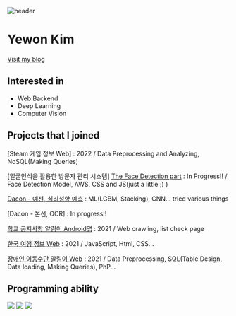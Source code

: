 ![header](https://capsule-render.vercel.app/api?type=rounded&color=gradient&text=%20@yewon918%20&height=150&fontSize=70&)
# Yewon Kim
[Visit my blog](https://yewon918.tistory.com/)


## Interested in
- Web Backend
- Deep Learning
- Computer Vision


## Projects that I joined
[Steam 게임 정보 Web]
: 2022 / Data Preprocessing and Analyzing, NoSQL(Making Queries)

[얼굴인식을 활용한 방문자 관리 시스템]
[The Face Detection part](https://github.com/yewon918/VisitorManagement_ML)
: In Progress!! / Face Detection Model, AWS, CSS and JS(just a little ;) )

[Dacon - 예선, 심리성향 예측](https://dacon.io/competitions/official/235902/codeshare/6209?page=1&dtype=recent)
: ML(LGBM, Stacking), CNN... tried various things

[Dacon - 본선, OCR]
: In progress!!

[학교 공지사항 알림이 Android앱](https://github.com/yewon918/gitSWdeptApp.git)
: 2021 / Web crawling, list check page

[한국 여행 정보 Web](https://github.com/yewon918/travel-info-page.git)
: 2021 / JavaScript, Html, CSS...

[장애인 이동수단 알림이 Web](https://github.com/yewon918/PATH.git)
: 2021 / Data Preprocessing, SQL(Table Design, Data loading, Making Queries), PhP...


## Programming ability
<img src="https://img.shields.io/badge/C-3747A6?style=flat-square&logo=ClogoColor=white"/>
<img src="https://img.shields.io/badge/C++-00599C?style=flat-square&logo=C%2B%2B&&logoColor=white"/>
<img src="https://img.shields.io/badge/JAVA-DA151F?style=flat-square&logo=ClogoColor=white"/>
